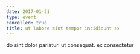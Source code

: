 ```yaml
---
date: 2017-01-31
type: event
cancelled: true
title: ut labore sint tempor incididunt ex
---
```

do sint dolor pariatur. ut consequat. ex consectetur